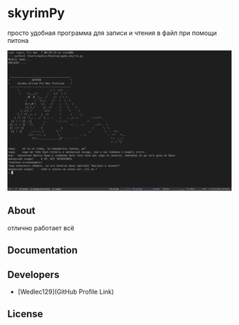# skyrimPy




просто удобная программа для записи и чтения в файл при помощи питона

<p align="center">
      <img src="https://github.com/Wedlec129/skyrimPy/blob/main/11.png" width="726">
</p>






## About

отлично работает всё

## Documentation



## Developers

- [Wedlec129](GitHub Profile Link)

## License

